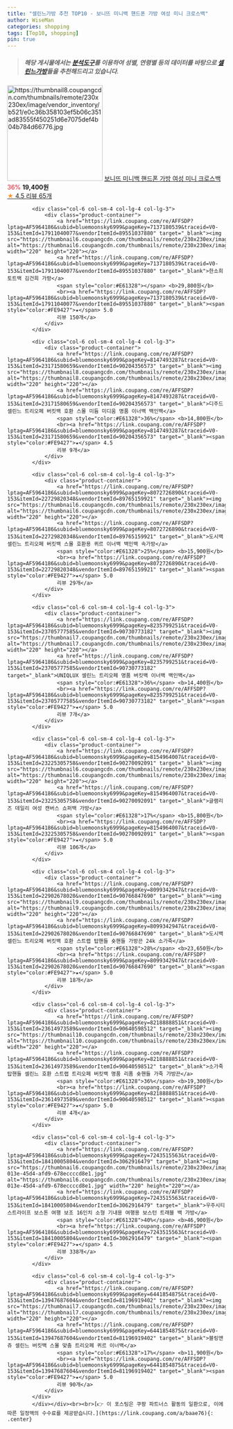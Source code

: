 ```yaml
---
title: "셀린느가방 추천 TOP10 - 보니뜨 미니백 핸드폰 가방 여성 미니 크로스백"
author: WiseMan
categories: shopping
tags: [Top10, shopping]
pin: true
---
```


> ##### 해당 게시물에서는 [**분석도구**](https://itemscout.io/)를 이용하여 **성별**, **연령별** 등의 데이터를 바탕으로 [**셀린느가방**](https://link.coupang.com/a/baae76)들을 추천해드리고 있습니다.
<div class="container"><div class="row">
            <div class="col-6 col-sm-4 col-lg-4 col-lg-3">
                <div class="product-container">
                    <a href="https://link.coupang.com/re/AFFSDP?lptag=AF5964186&subid=bluemoonsky6999&pageKey=7970812482&traceid=V0-153&itemId=22125850852&vendorItemId=89322969596" target="_blank"><img src="https://thumbnail8.coupangcdn.com/thumbnails/remote/230x230ex/image/vendor_inventory/b521/e0c36b358103ef5b06c351ad83555f450251d6e7075def4b04b784d66776.jpg" alt="https://thumbnail8.coupangcdn.com/thumbnails/remote/230x230ex/image/vendor_inventory/b521/e0c36b358103ef5b06c351ad83555f450251d6e7075def4b04b784d66776.jpg" width="220" height="220"></a>
                    <a href="https://link.coupang.com/re/AFFSDP?lptag=AF5964186&subid=bluemoonsky6999&pageKey=7970812482&traceid=V0-153&itemId=22125850852&vendorItemId=89322969596" target="_blank">보니뜨 미니백 핸드폰 가방 여성 미니 크로스백</a>
                    <span style="color:#E61328">36%</span> <b>19,400원</b>
                    <br><a href="https://link.coupang.com/re/AFFSDP?lptag=AF5964186&subid=bluemoonsky6999&pageKey=7970812482&traceid=V0-153&itemId=22125850852&vendorItemId=89322969596" target="_blank"><span style="color:#FE9427">★</span> 4.5
                    리뷰 65개</a>
                </div>
            </div>
            
            <div class="col-6 col-sm-4 col-lg-4 col-lg-3">
                <div class="product-container">
                    <a href="https://link.coupang.com/re/AFFSDP?lptag=AF5964186&subid=bluemoonsky6999&pageKey=7137180539&traceid=V0-153&itemId=17911040077&vendorItemId=89551037880" target="_blank"><img src="https://thumbnail6.coupangcdn.com/thumbnails/remote/230x230ex/image/vendor_inventory/30b0/d0766ef138e47b3cdfcb762025d0f699c125e7213bd601e8b7d962ccd837.jpg" alt="https://thumbnail6.coupangcdn.com/thumbnails/remote/230x230ex/image/vendor_inventory/30b0/d0766ef138e47b3cdfcb762025d0f699c125e7213bd601e8b7d962ccd837.jpg" width="220" height="220"></a>
                    <a href="https://link.coupang.com/re/AFFSDP?lptag=AF5964186&subid=bluemoonsky6999&pageKey=7137180539&traceid=V0-153&itemId=17911040077&vendorItemId=89551037880" target="_blank">한소희 토트백 김건희 가방</a>
                    <span style="color:#E61328"></span> <b>29,800원</b>
                    <br><a href="https://link.coupang.com/re/AFFSDP?lptag=AF5964186&subid=bluemoonsky6999&pageKey=7137180539&traceid=V0-153&itemId=17911040077&vendorItemId=89551037880" target="_blank"><span style="color:#FE9427">★</span> 5.0
                    리뷰 150개</a>
                </div>
            </div>
            
            <div class="col-6 col-sm-4 col-lg-4 col-lg-3">
                <div class="product-container">
                    <a href="https://link.coupang.com/re/AFFSDP?lptag=AF5964186&subid=bluemoonsky6999&pageKey=8147493287&traceid=V0-153&itemId=23171580659&vendorItemId=90204356573" target="_blank"><img src="https://thumbnail8.coupangcdn.com/thumbnails/remote/230x230ex/image/vendor_inventory/a9b0/17c7e22dcebe25b23ea4fce3f2aae41d4a9f7e8e40d2c45bdb6b5631fab5.png" alt="https://thumbnail8.coupangcdn.com/thumbnails/remote/230x230ex/image/vendor_inventory/a9b0/17c7e22dcebe25b23ea4fce3f2aae41d4a9f7e8e40d2c45bdb6b5631fab5.png" width="220" height="220"></a>
                    <a href="https://link.coupang.com/re/AFFSDP?lptag=AF5964186&subid=bluemoonsky6999&pageKey=8147493287&traceid=V0-153&itemId=23171580659&vendorItemId=90204356573" target="_blank">디주드 셀린느 트리오페 버킷백 호환 스몰 미듐 미디움 명품 이너백 백인백</a>
                    <span style="color:#E61328">36%</span> <b>14,800원</b>
                    <br><a href="https://link.coupang.com/re/AFFSDP?lptag=AF5964186&subid=bluemoonsky6999&pageKey=8147493287&traceid=V0-153&itemId=23171580659&vendorItemId=90204356573" target="_blank"><span style="color:#FE9427">★</span> 4.5
                    리뷰 9개</a>
                </div>
            </div>
            
            <div class="col-6 col-sm-4 col-lg-4 col-lg-3">
                <div class="product-container">
                    <a href="https://link.coupang.com/re/AFFSDP?lptag=AF5964186&subid=bluemoonsky6999&pageKey=8072726890&traceid=V0-153&itemId=22729820348&vendorItemId=89765159921" target="_blank"><img src="https://thumbnail6.coupangcdn.com/thumbnails/remote/230x230ex/image/vendor_inventory/c5ee/38327f7c19b3b2c23b403337c3bafa676d7178bdd3fbe7c3d98f1b6da55a.jpg" alt="https://thumbnail6.coupangcdn.com/thumbnails/remote/230x230ex/image/vendor_inventory/c5ee/38327f7c19b3b2c23b403337c3bafa676d7178bdd3fbe7c3d98f1b6da55a.jpg" width="220" height="220"></a>
                    <a href="https://link.coupang.com/re/AFFSDP?lptag=AF5964186&subid=bluemoonsky6999&pageKey=8072726890&traceid=V0-153&itemId=22729820348&vendorItemId=89765159921" target="_blank">도시백 셀린느 트리오페 버킷백 스몰 호환용 퀴르 이너백 백인백 속가방</a>
                    <span style="color:#E61328">25%</span> <b>15,900원</b>
                    <br><a href="https://link.coupang.com/re/AFFSDP?lptag=AF5964186&subid=bluemoonsky6999&pageKey=8072726890&traceid=V0-153&itemId=22729820348&vendorItemId=89765159921" target="_blank"><span style="color:#FE9427">★</span> 5.0
                    리뷰 29개</a>
                </div>
            </div>
            
            <div class="col-6 col-sm-4 col-lg-4 col-lg-3">
                <div class="product-container">
                    <a href="https://link.coupang.com/re/AFFSDP?lptag=AF5964186&subid=bluemoonsky6999&pageKey=8235799251&traceid=V0-153&itemId=23705777585&vendorItemId=90730773182" target="_blank"><img src="https://thumbnail7.coupangcdn.com/thumbnails/remote/230x230ex/image/vendor_inventory/1747/ea85cc81f9b98a6a30c43c55f50f7362308b3b06e7eda72ba538d896f0df.jpg" alt="https://thumbnail7.coupangcdn.com/thumbnails/remote/230x230ex/image/vendor_inventory/1747/ea85cc81f9b98a6a30c43c55f50f7362308b3b06e7eda72ba538d896f0df.jpg" width="220" height="220"></a>
                    <a href="https://link.coupang.com/re/AFFSDP?lptag=AF5964186&subid=bluemoonsky6999&pageKey=8235799251&traceid=V0-153&itemId=23705777585&vendorItemId=90730773182" target="_blank">UNIQLUX 셀린느 트리오페 명품 버킷백 이너백 백인백</a>
                    <span style="color:#E61328">36%</span> <b>14,400원</b>
                    <br><a href="https://link.coupang.com/re/AFFSDP?lptag=AF5964186&subid=bluemoonsky6999&pageKey=8235799251&traceid=V0-153&itemId=23705777585&vendorItemId=90730773182" target="_blank"><span style="color:#FE9427">★</span> 5.0
                    리뷰 7개</a>
                </div>
            </div>
            
            <div class="col-6 col-sm-4 col-lg-4 col-lg-3">
                <div class="product-container">
                    <a href="https://link.coupang.com/re/AFFSDP?lptag=AF5964186&subid=bluemoonsky6999&pageKey=8154964007&traceid=V0-153&itemId=23225305758&vendorItemId=90270092091" target="_blank"><img src="https://thumbnail6.coupangcdn.com/thumbnails/remote/230x230ex/image/vendor_inventory/a4e5/707033981e4580dfaecf1c596b7e57c4d493cfddc757a710fbed7b832475.png" alt="https://thumbnail6.coupangcdn.com/thumbnails/remote/230x230ex/image/vendor_inventory/a4e5/707033981e4580dfaecf1c596b7e57c4d493cfddc757a710fbed7b832475.png" width="220" height="220"></a>
                    <a href="https://link.coupang.com/re/AFFSDP?lptag=AF5964186&subid=bluemoonsky6999&pageKey=8154964007&traceid=V0-153&itemId=23225305758&vendorItemId=90270092091" target="_blank">글램리즈 데일리 여성 캔버스 쇼퍼백 가방</a>
                    <span style="color:#E61328">17%</span> <b>15,800원</b>
                    <br><a href="https://link.coupang.com/re/AFFSDP?lptag=AF5964186&subid=bluemoonsky6999&pageKey=8154964007&traceid=V0-153&itemId=23225305758&vendorItemId=90270092091" target="_blank"><span style="color:#FE9427">★</span> 5.0
                    리뷰 106개</a>
                </div>
            </div>
            
            <div class="col-6 col-sm-4 col-lg-4 col-lg-3">
                <div class="product-container">
                    <a href="https://link.coupang.com/re/AFFSDP?lptag=AF5964186&subid=bluemoonsky6999&pageKey=8099342947&traceid=V0-153&itemId=22902678020&vendorItemId=90766847690" target="_blank"><img src="https://thumbnail9.coupangcdn.com/thumbnails/remote/230x230ex/image/vendor_inventory/5819/46365296837ad82a5d2f21412513d114411ca0b9a0698b893f88c521067a.jpg" alt="https://thumbnail9.coupangcdn.com/thumbnails/remote/230x230ex/image/vendor_inventory/5819/46365296837ad82a5d2f21412513d114411ca0b9a0698b893f88c521067a.jpg" width="220" height="220"></a>
                    <a href="https://link.coupang.com/re/AFFSDP?lptag=AF5964186&subid=bluemoonsky6999&pageKey=8099342947&traceid=V0-153&itemId=22902678020&vendorItemId=90766847690" target="_blank">도시백 셀린느 트리오페 버킷백 호환 스트랩 탑핸들 숏핸들 가방끈 24k 소가죽</a>
                    <span style="color:#E61328">28%</span> <b>23,650원</b>
                    <br><a href="https://link.coupang.com/re/AFFSDP?lptag=AF5964186&subid=bluemoonsky6999&pageKey=8099342947&traceid=V0-153&itemId=22902678020&vendorItemId=90766847690" target="_blank"><span style="color:#FE9427">★</span> 5.0
                    리뷰 18개</a>
                </div>
            </div>
            
            <div class="col-6 col-sm-4 col-lg-4 col-lg-3">
                <div class="product-container">
                    <a href="https://link.coupang.com/re/AFFSDP?lptag=AF5964186&subid=bluemoonsky6999&pageKey=8218888851&traceid=V0-153&itemId=23614973589&vendorItemId=90640598512" target="_blank"><img src="https://thumbnail10.coupangcdn.com/thumbnails/remote/230x230ex/image/vendor_inventory/1c9d/1ac223ce71743d1fff913f20d1e018ce282368b33ff235658b96dab69e88.jpg" alt="https://thumbnail10.coupangcdn.com/thumbnails/remote/230x230ex/image/vendor_inventory/1c9d/1ac223ce71743d1fff913f20d1e018ce282368b33ff235658b96dab69e88.jpg" width="220" height="220"></a>
                    <a href="https://link.coupang.com/re/AFFSDP?lptag=AF5964186&subid=bluemoonsky6999&pageKey=8218888851&traceid=V0-153&itemId=23614973589&vendorItemId=90640598512" target="_blank">소가죽 탑핸들 셀린느 호환 스트랩 트리오페 버킷백 명품 리폼 숏핸들 가죽 가방끈</a>
                    <span style="color:#E61328">36%</span> <b>19,300원</b>
                    <br><a href="https://link.coupang.com/re/AFFSDP?lptag=AF5964186&subid=bluemoonsky6999&pageKey=8218888851&traceid=V0-153&itemId=23614973589&vendorItemId=90640598512" target="_blank"><span style="color:#FE9427">★</span> 5.0
                    리뷰 4개</a>
                </div>
            </div>
            
            <div class="col-6 col-sm-4 col-lg-4 col-lg-3">
                <div class="product-container">
                    <a href="https://link.coupang.com/re/AFFSDP?lptag=AF5964186&subid=bluemoonsky6999&pageKey=7243515563&traceid=V0-153&itemId=18410005804&vendorItemId=3062916479" target="_blank"><img src="https://thumbnail6.coupangcdn.com/thumbnails/remote/230x230ex/image/vendor_inventory/images/2018/04/23/9/5/7bf1225d-013e-45d4-afd9-678eccccd8e1.jpg" alt="https://thumbnail6.coupangcdn.com/thumbnails/remote/230x230ex/image/vendor_inventory/images/2018/04/23/9/5/7bf1225d-013e-45d4-afd9-678eccccd8e1.jpg" width="220" height="220"></a>
                    <a href="https://link.coupang.com/re/AFFSDP?lptag=AF5964186&subid=bluemoonsky6999&pageKey=7243515563&traceid=V0-153&itemId=18410005804&vendorItemId=3062916479" target="_blank">우주시티 스트라이프 보스톤 여행 보조 16인치 소형 기내용 여행용 보스턴 트래블 백 가방</a>
                    <span style="color:#E61328">40%</span> <b>46,900원</b>
                    <br><a href="https://link.coupang.com/re/AFFSDP?lptag=AF5964186&subid=bluemoonsky6999&pageKey=7243515563&traceid=V0-153&itemId=18410005804&vendorItemId=3062916479" target="_blank"><span style="color:#FE9427">★</span> 4.5
                    리뷰 338개</a>
                </div>
            </div>
            
            <div class="col-6 col-sm-4 col-lg-4 col-lg-3">
                <div class="product-container">
                    <a href="https://link.coupang.com/re/AFFSDP?lptag=AF5964186&subid=bluemoonsky6999&pageKey=6441854875&traceid=V0-153&itemId=13947687604&vendorItemId=81196919402" target="_blank"><img src="https://thumbnail7.coupangcdn.com/thumbnails/remote/230x230ex/image/vendor_inventory/6399/3aa4be60cca8736ebd7a08e04c79045ec2344d197d3bc35dd9ad1d3a50f0.jpg" alt="https://thumbnail7.coupangcdn.com/thumbnails/remote/230x230ex/image/vendor_inventory/6399/3aa4be60cca8736ebd7a08e04c79045ec2344d197d3bc35dd9ad1d3a50f0.jpg" width="220" height="220"></a>
                    <a href="https://link.coupang.com/re/AFFSDP?lptag=AF5964186&subid=bluemoonsky6999&pageKey=6441854875&traceid=V0-153&itemId=13947687604&vendorItemId=81196919402" target="_blank">블링앤쥬 셀린느 버킷백 스몰 맞춤 트리오페 퀴르 이너백</a>
                    <span style="color:#E61328">17%</span> <b>11,900원</b>
                    <br><a href="https://link.coupang.com/re/AFFSDP?lptag=AF5964186&subid=bluemoonsky6999&pageKey=6441854875&traceid=V0-153&itemId=13947687604&vendorItemId=81196919402" target="_blank"><span style="color:#FE9427">★</span> 5.0
                    리뷰 90개</a>
                </div>
            </div>
            </div></div><br><br>[👉 이 포스팅은 쿠팡 파트너스 활동의 일환으로, 이에 따른 일정액의 수수료를 제공받습니다.](https://link.coupang.com/a/baae76){: .center}
